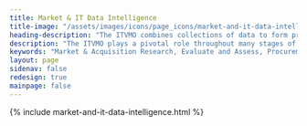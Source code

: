 ```yaml
---
title: Market & IT Data Intelligence
title-image: "/assets/images/icons/page_icons/market-and-it-data-intelligence.svg"
heading-description: "The ITVMO combines collections of data to form predictive narratives and increases use of disparate data through guides and how-to aids to better IT acquisition decision-making, governmentwide."
description: "The ITVMO plays a pivotal role throughout many stages of the acquisition life cycle. At the front end the ITVMO can assist in providing resources that evaluate new technologies against past purchases and future needs. It enhances the purchasing process through vendor relationships. And in the latter stages the ITVMO can utilize historical data to aid in the vendor selection and purchasing of replacement technologies. Currently, contract data does not accurately represent spending on IT products and services. This is in part due to issues with data inputs that do not provide an appropriate representation of the IT products and services that are being purchased, which limits the ability to provide meaningful analytics and reporting. In FY21 a new structure was collaboratively derived to address both the IT Community need to identify the spend and type of technology resource being acquired, and the acquisition community need to identify the method of acquisition. This retained the existing 4 character code limitation without interfering with any other existing PSCs in use."
keywords: "Market & Acquisition Research, Evaluate and Assess, Procurement, Negotiate, Vendor Research, Small Business Research Budget, Spend, Obligation Research, Contract Guidance, Data Sources, Data Elements, Technology Categorization, Dashboard Analytics, Data Tools, North American Industry Classification System, Data Analysis Dashboard (D2D), IT Dashboard, Big data, analytics, research, information, data intelligence, data driven"
layout: page
sidenav: false
redesign: true
mainpage: false
---
```

{% include market-and-it-data-intelligence.html %}
